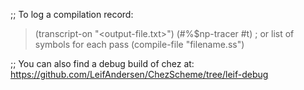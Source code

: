 ;; To log a compilation record:
> (transcript-on "<output-file.txt>")
> (#%$np-tracer #t) ; or list of symbols for each pass
> (compile-file "filename.ss")

;; You can also find a debug build of chez at:
https://github.com/LeifAndersen/ChezScheme/tree/leif-debug
